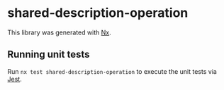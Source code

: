 # shared-description-operation

This library was generated with [Nx](https://nx.dev).

## Running unit tests

Run `nx test shared-description-operation` to execute the unit tests via [Jest](https://jestjs.io).
